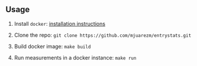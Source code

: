 Usage
-----

 1. Install `docker`: [installation instructions](https://docs.docker.com/engine/installation/)

 1. Clone the repo: `git clone https://github.com/mjuarezm/entrystats.git`

 1. Build docker image: `make build`

 1. Run measurements in a docker instance: `make run`

